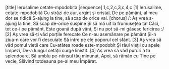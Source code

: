 [title] Ierusalime cetate-mpodobita
[sequence] 1,c,2,c,3,c,4,c
[1]
Ierusalime, cetate-mpodobită
Cu străzi de aur, argint și cristal,
De pe pământ, al meu dor se ridică
S-ajung la tine, să scap de orice val.
[chorus]
/: Aș vrea s-ajung la tine,
Să scap de-orice suspine
Și să mă uit la frumusețea ta!
Căci, tot ce-i pe pământ,
Este goană după vânt,
Și nu pot să-mi găsesc fericirea :/
[2]
Aș vrea să-ți văd porțile ferecate
Ce n-au asemănare pe pământ
Și-n ziua-n care vor fi descuiate
Să intre pe ele poporul cel sfânt.
[3]
Aș vrea să văd pomul vieții care
Cu-atâtea roade este-mpodobit
Și râul vieții cu apele limpezi,
De-a lungul cetății curge liniștit.
[4]
Aș vrea să văd pururi a ta splendoare,
Să umblu pe-ntinsul tău minunat,
Apoi, să rămân cu Tine pe vecie,
Slăvind totdeauna pe-al meu Împărat.

